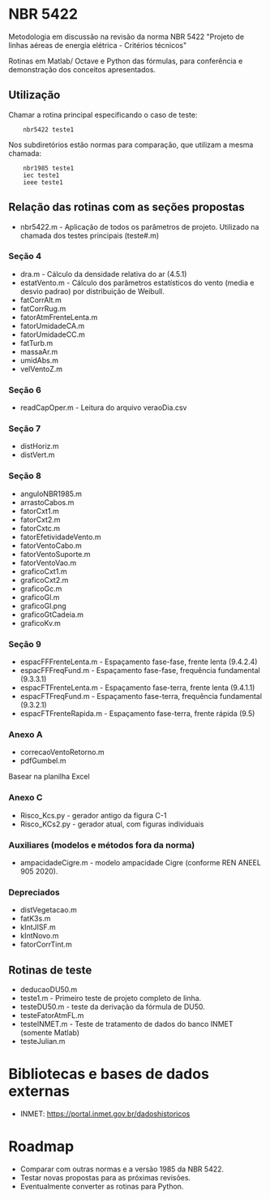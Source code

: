 # NBR 5422

Metodologia em discussão na revisão da norma NBR 5422 "Projeto de linhas aéreas de energia elétrica - Critérios técnicos"

Rotinas em Matlab/ Octave e Python das fórmulas, para conferência e demonstração dos conceitos apresentados.

## Utilização

Chamar a rotina principal especificando o caso de teste:

        nbr5422 teste1

Nos subdiretórios estão normas para comparação, que utilizam a mesma chamada:

        nbr1985 teste1
        iec teste1
        ieee teste1

## Relação das rotinas com as seções propostas

* nbr5422.m - Aplicação de todos os parâmetros de projeto. Utilizado na chamada dos testes principais (teste#.m)

### Seção 4

* dra.m - Cálculo da densidade relativa do ar (4.5.1)
* estatVento.m - Cálculo dos parâmetros estatísticos do vento (media e desvio padrao) por distribuição de Weibull.
* fatCorrAlt.m
* fatCorrRug.m
* fatorAtmFrenteLenta.m
* fatorUmidadeCA.m
* fatorUmidadeCC.m
* fatTurb.m
* massaAr.m
* umidAbs.m
* velVentoZ.m

### Seção 6

* readCapOper.m - Leitura do arquivo veraoDia.csv

### Seção 7

* distHoriz.m
* distVert.m

### Seção 8

* anguloNBR1985.m
* arrastoCabos.m
* fatorCxt1.m
* fatorCxt2.m
* fatorCxtc.m
* fatorEfetividadeVento.m
* fatorVentoCabo.m
* fatorVentoSuporte.m
* fatorVentoVao.m
* graficoCxt1.m
* graficoCxt2.m
* graficoGc.m
* graficoGl.m
* graficoGl.png
* graficoGtCadeia.m
* graficoKv.m

### Seção 9 

* espacFFFrenteLenta.m - Espaçamento fase-fase, frente lenta (9.4.2.4)
* espacFFFreqFund.m - Espaçamento fase-fase, frequência fundamental (9.3.3.1)
* espacFTFrenteLenta.m - Espaçamento fase-terra, frente lenta (9.4.1.1)
* espacFTFreqFund.m - Espaçamento fase-terra, frequência fundamental (9.3.2.1)
* espacFTFrenteRapida.m - Espaçamento fase-terra, frente rápida (9.5)

### Anexo A

* correcaoVentoRetorno.m
* pdfGumbel.m

Basear na planilha Excel

### Anexo C

* Risco_Kcs.py - gerador antigo da figura C-1
* Risco_KCs2.py - gerador atual, com figuras individuais

### Auxiliares (modelos e métodos fora da norma)

* ampacidadeCigre.m - modelo ampacidade Cigre (conforme REN ANEEL 905 2020).

### Depreciados

* distVegetacao.m
* fatK3s.m
* kIntJISF.m
* kIntNovo.m
* fatorCorrTint.m

## Rotinas de teste

* deducaoDU50.m
* teste1.m - Primeiro teste de projeto completo de linha.
* testeDU50.m - teste da derivação da fórmula de DU50.
* testeFatorAtmFL.m
* testeINMET.m - Teste de tratamento de dados do banco INMET (somente Matlab)
* testeJulian.m

# Bibliotecas e bases de dados externas

* INMET: https://portal.inmet.gov.br/dadoshistoricos

# Roadmap

* Comparar com outras normas e a versão 1985 da NBR 5422.
* Testar novas propostas para as próximas revisões.
* Eventualmente converter as rotinas para Python.